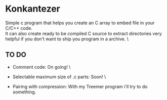 # Konkantezer
Simple c program that helps you create an C array to embed file in your C/C++ code. \
It can also create ready to be compiled C source to extract directories very helpful if you don't want to ship you program in a archive. \

## TO DO
* Comment code: On going! \
+ Selectable maximum size of .c parts: Soon! \
* Pairing with compression: With my Treemer program i'll try to do something.

